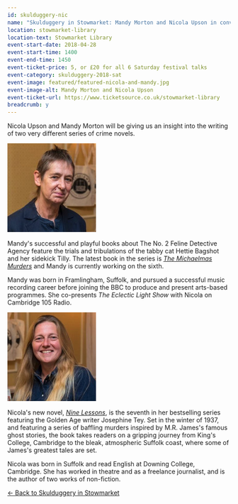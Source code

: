 ```yaml
---
id: skulduggery-nic
name: "Skulduggery in Stowmarket: Mandy Morton and Nicola Upson in conversation"
location: stowmarket-library
location-text: Stowmarket Library
event-start-date: 2018-04-28
event-start-time: 1400
event-end-time: 1450
event-ticket-price: 5, or £20 for all 6 Saturday festival talks
event-category: skulduggery-2018-sat
event-image: featured/featured-nicola-and-mandy.jpg
event-image-alt: Mandy Morton and Nicola Upson
event-ticket-url: https://www.ticketsource.co.uk/stowmarket-library
breadcrumb: y
---
```


Nicola Upson and Mandy Morton will be giving us an insight into the writing of two very different series of crime novels.

<img src="/images/featured/featured-mandy-morton.jpg" alt="Mandy Morton" class="custom-br-50 mw-40 {% include /c/img-float-right.html %}" />

Mandy's successful and playful books about The No. 2 Feline Detective Agency feature the trials and tribulations of the tabby cat Hettie Bagshot and her sidekick Tilly. The latest book in the series is [<cite>The Michaelmas Murders</cite>](https://suffolk.spydus.co.uk/cgi-bin/spydus.exe/ENQ/OPAC/BIBENQ?BRN=2190646) and Mandy is currently working on the sixth.

Mandy was born in Framlingham, Suffolk, and pursued a successful music recording career before joining the BBC to produce and present arts-based programmes. She co-presents <cite>The Eclectic Light Show</cite> with Nicola on Cambridge 105 Radio.

<img src="/images/featured/featured-nicola-upson.jpg" alt="Nicola Upson" class="custom-br-50 mw-40 {% include /c/img-float-right.html %}" />

Nicola's new novel, [<cite>Nine Lessons</cite>](https://suffolk.spydus.co.uk/cgi-bin/spydus.exe/ENQ/OPAC/BIBENQ?BRN=2263788), is the seventh in her bestselling series featuring the Golden Age writer Josephine Tey. Set in the winter of 1937, and featuring a series of baffling murders inspired by M.R. James's famous ghost stories, the book takes readers on a gripping journey from King's College, Cambridge to the bleak, atmospheric Suffolk coast, where some of James's greatest tales are set.

Nicola was born in Suffolk and read English at Downing College, Cambridge. She has worked in theatre and as a freelance journalist, and is the author of two works of non-fiction.

[&larr; Back to Skulduggery in Stowmarket](/skulduggery/)

